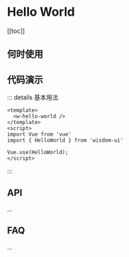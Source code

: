 # Hello World

<toc>

[[toc]]

</toc>

## 何时使用


## 代码演示

<hello-world />

::: details 基本用法

```vue
<template>
  <w-hello-world />
</template>
<script>
import Vue from 'vue'
import { HelloWorld } from 'wisdom-ui'

Vue.use(HelloWorld);
</script>
```
:::

## API

...

## FAQ

...